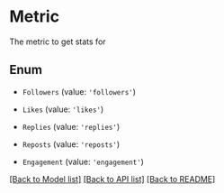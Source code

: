 # Metric

The metric to get stats for

## Enum

* `Followers` (value: `'followers'`)

* `Likes` (value: `'likes'`)

* `Replies` (value: `'replies'`)

* `Reposts` (value: `'reposts'`)

* `Engagement` (value: `'engagement'`)

[[Back to Model list]](../README.md#documentation-for-models) [[Back to API list]](../README.md#documentation-for-api-endpoints) [[Back to README]](../README.md)
